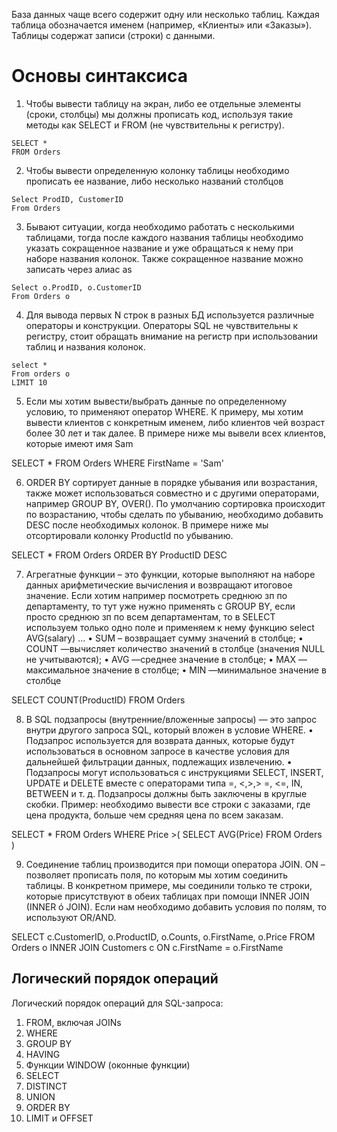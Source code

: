 База данных чаще всего содержит одну или несколько таблиц. Каждая таблица обозначается именем (например, «Клиенты» или «Заказы»). Таблицы содержат записи (строки) с данными.
# Основы синтаксиса


1) Чтобы вывести таблицу на экран, либо ее отдельные элементы (сроки, столбцы) мы должны прописать код, используя такие методы как SELECT и FROM (не чувствительны к регистру).

```
SELECT *
FROM Orders
```

2) Чтобы вывести определенную колонку таблицы необходимо прописать ее название, либо несколько названий столбцов

```
Select ProdID, CustomerID
From Orders
```


3) Бывают ситуации, когда необходимо работать с несколькими таблицами, тогда после каждого названия таблицы необходимо указать сокращенное название и уже обращаться к нему при наборе названия колонок. Также сокращенное название можно записать через алиас as

```
Select o.ProdID, o.CustomerID
From Orders o
```

4) Для вывода первых N строк в разных БД используется различные операторы и конструкции. Операторы SQL не чувствительны к регистру, стоит обращать внимание на регистр при использовании таблиц и названия колонок.

```
select *
From orders o
LIMIT 10
```

5) Если мы хотим вывести/выбрать данные по определенному условию, то применяют оператор
WHERE. К примеру, мы хотим вывести клиентов с конкретным именем, либо клиентов чей
возраст более 30 лет и так далее.
В примере ниже мы вывели всех клиентов, которые имеют имя Sam

SELECT *
FROM Orders
WHERE FirstName = 'Sam'

6)  ORDER BY сортирует данные в порядке убывания или возрастания, также может использоваться совместно и с
другими операторами, например GROUP BY, OVER().
По умолчанию сортировка происходит по возрастанию, чтобы сделать по убыванию, необходимо добавить
DESC после необходимых колонок.
В примере ниже мы отсортировали колонку
ProductId по убыванию.

SELECT *
FROM Orders
ORDER BY ProductID DESC

7) Агрегатные функции – это функции, которые выполняют на наборе данных
арифметические вычисления и возвращают итоговое значение.
Если хотим например посмотреть среднюю зп по департаменту, то тут уже нужно
применять с GROUP BY, если просто среднюю зп по всем департаментам, то в SELECT
используем только одно поле и применяем к нему функцию select AVG(salary) …
• SUM – возвращает сумму значений в столбце;
• COUNT —вычисляет количество значений в столбце (значения NULL не
учитываются);
• AVG —среднее значение в столбце;
• MAX —максимальное значение в столбце;
• MIN —минимальное значение в столбце

SELECT COUNT(ProductID)
FROM Orders

8) В SQL подзапросы (внутренние/вложенные запросы) — это запрос внутри другого запроса SQL, который вложен в условие WHERE.
• Подзапрос используется для возврата данных, которые будут использоваться в основном запросе в качестве условия для дальнейшей фильтрации данных, подлежащих извлечению.
• Подзапросы могут использоваться с инструкциями SELECT, INSERT, UPDATE и DELETE вместе с операторами типа =, <,>,> =, <=, IN, BETWEEN и т. д. Подзапросы должны быть заключены в круглые скобки.
Пример: необходимо вывести все строки с заказами, где цена продукта, больше чем средняя цена по всем заказам.

SELECT *
FROM Orders
WHERE Price >(
	SELECT AVG(Price)
	FROM Orders
)

9) Соединение таблиц производится при помощи оператора JOIN. ON – позволяет прописать поля, по которым мы хотим соединить таблицы. В конкретном примере, мы соединили только те строки, которые присутствуют в обеих таблицах при помощи INNER JOIN (INNER ó JOIN). Если нам необходимо добавить условия по полям, то используют OR/AND.

SELECT c.CustomerID, o.ProductID, o.Counts, o.FirstName, o.Price
FROM Orders o
INNER JOIN Customers c ON c.FirstName = o.FirstName


## Логический порядок операций
Логический порядок операций для SQL-запроса:
1. FROM, включая JOINs
2. WHERE
3. GROUP BY
4. HAVING
5. Функции WINDOW (оконные функции)
6. SELECT
7. DISTINCT
8. UNION
9. ORDER BY
10. LIMIT и OFFSET

